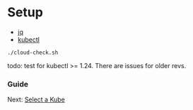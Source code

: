 # Setup

- [jq](https://stedolan.github.io/jq/download/)
- [kubectl](https://kubernetes.io/docs/tasks/tools/)

```shell
./cloud-check.sh
```

todo: test for kubectl >= 1.24.  There are issues for older revs. 


### Guide

Next: [Select a Kube](10-kube.md)

